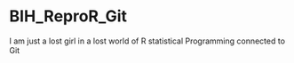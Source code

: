 # BIH_ReproR_Git
I am just a lost girl in a lost world of R statistical Programming connected to Git
